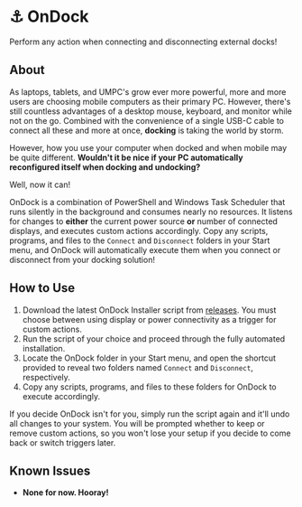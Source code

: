 # ⚓ OnDock
Perform any action when connecting and disconnecting external docks!

## About
As laptops, tablets, and UMPC's grow ever more powerful, more and more users are choosing mobile computers as their primary PC. However, there's still countless advantages of a desktop mouse, keyboard, and monitor while not on the go. Combined with the convenience of a single USB-C cable to connect all these and more at once, **docking** is taking the world by storm.

However, how you use your computer when docked and when mobile may be quite different. **Wouldn't it be nice if your PC automatically reconfigured itself when docking and undocking?** 

Well, now it can!

OnDock is a combination of PowerShell and Windows Task Scheduler that runs silently in the background and consumes nearly no resources. It listens for changes to **either** the current power source **or** number of connected displays, and executes custom actions accordingly. Copy any scripts, programs, and files to the `Connect` and `Disconnect` folders in your Start menu, and OnDock will automatically execute them when you connect or disconnect from your docking solution!

## How to Use
1. Download the latest OnDock Installer script from [releases](https://github.com/Lulech23/OnDock/releases/latest). You must choose between using display or power connectivity as a trigger for custom actions.
2. Run the script of your choice and proceed through the fully automated installation.
3. Locate the OnDock folder in your Start menu, and open the shortcut provided to reveal two folders named `Connect` and `Disconnect`, respectively.
4. Copy any scripts, programs, and files to these folders for OnDock to execute accordingly.

If you decide OnDock isn't for you, simply run the script again and it'll undo all changes to your system. You will be prompted whether to keep or remove custom actions, so you won't lose your setup if you decide to come back or switch triggers later.

## Known Issues
* **None for now. Hooray!**
